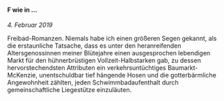 #### F wie in ...

_4. Februar 2019_

Freibad-Romanzen. Niemals habe ich einen größeren Segen gekannt, als die erstaunliche Tatsache, dass es unter den heranreifenden Altersgenossinnen meiner Blütejahre einen ausgesprochen lebendigen Markt für den hühnerbrüstigen Vollzeit-Halbstarken gab, zu dessen hervorstechendsten Attributen ein verkehrsuntüchtiges Baumarkt-McKenzie, unentschuldbar tief hängende Hosen und die gotterbärmliche Angewohnheit zählten, jeden Schwimmbadaufenthalt durch gemeinschaftliche Liegestütze einzuläuten.
